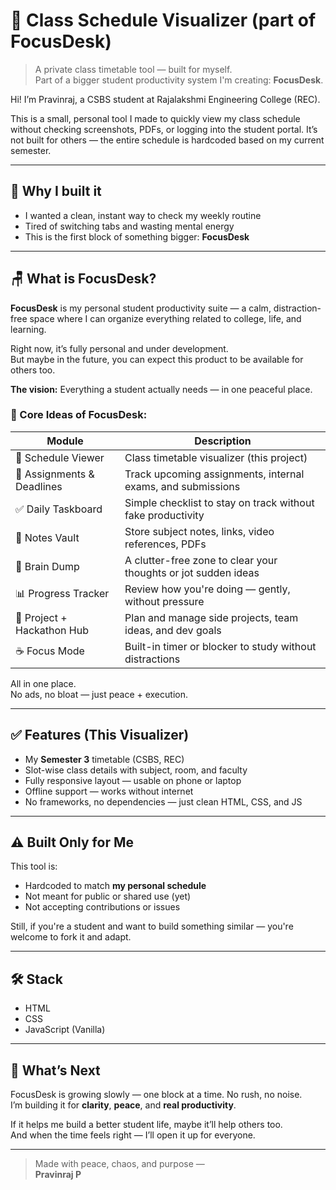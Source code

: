 # 📅 Class Schedule Visualizer (part of **FocusDesk**)

> A private class timetable tool — built for myself.  
> Part of a bigger student productivity system I'm creating: **FocusDesk**.

Hi! I’m Pravinraj, a CSBS student at Rajalakshmi Engineering College (REC).

This is a small, personal tool I made to quickly view my class schedule without checking screenshots, PDFs, or logging into the student portal. It’s not built for others — the entire schedule is hardcoded based on my current semester.

---

## 🧠 Why I built it

- I wanted a clean, instant way to check my weekly routine
- Tired of switching tabs and wasting mental energy
- This is the first block of something bigger: **FocusDesk**

---

## 🪑 What is FocusDesk?

**FocusDesk** is my personal student productivity suite — a calm, distraction-free space where I can organize everything related to college, life, and learning.

Right now, it’s fully personal and under development.  
But maybe in the future, you can expect this product to be available for others too.

**The vision:** Everything a student actually needs — in one peaceful place.

### 🌟 Core Ideas of FocusDesk:

| Module | Description |
|--------|-------------|
| 📅 Schedule Viewer | Class timetable visualizer (this project) |
| 📝 Assignments & Deadlines | Track upcoming assignments, internal exams, and submissions |
| ✅ Daily Taskboard | Simple checklist to stay on track without fake productivity |
| 📂 Notes Vault | Store subject notes, links, video references, PDFs |
| 🧠 Brain Dump | A clutter-free zone to clear your thoughts or jot sudden ideas |
| 📊 Progress Tracker | Review how you're doing — gently, without pressure |
| 🚀 Project + Hackathon Hub | Plan and manage side projects, team ideas, and dev goals |
| ☕ Focus Mode | Built-in timer or blocker to study without distractions |

All in one place.  
No ads, no bloat — just peace + execution.

---

## ✅ Features (This Visualizer)

- My **Semester 3** timetable (CSBS, REC)
- Slot-wise class details with subject, room, and faculty
- Fully responsive layout — usable on phone or laptop
- Offline support — works without internet
- No frameworks, no dependencies — just clean HTML, CSS, and JS

---

## ⚠️ Built Only for Me

This tool is:
- Hardcoded to match **my personal schedule**
- Not meant for public or shared use (yet)
- Not accepting contributions or issues

Still, if you're a student and want to build something similar — you're welcome to fork it and adapt.

---

## 🛠️ Stack

- HTML
- CSS
- JavaScript (Vanilla)

---

## 🚧 What’s Next

FocusDesk is growing slowly — one block at a time. No rush, no noise.  
I’m building it for **clarity**, **peace**, and **real productivity**.

If it helps me build a better student life, maybe it’ll help others too.  
And when the time feels right — I’ll open it up for everyone.

---

> Made with peace, chaos, and purpose —  
> **Pravinraj P**
